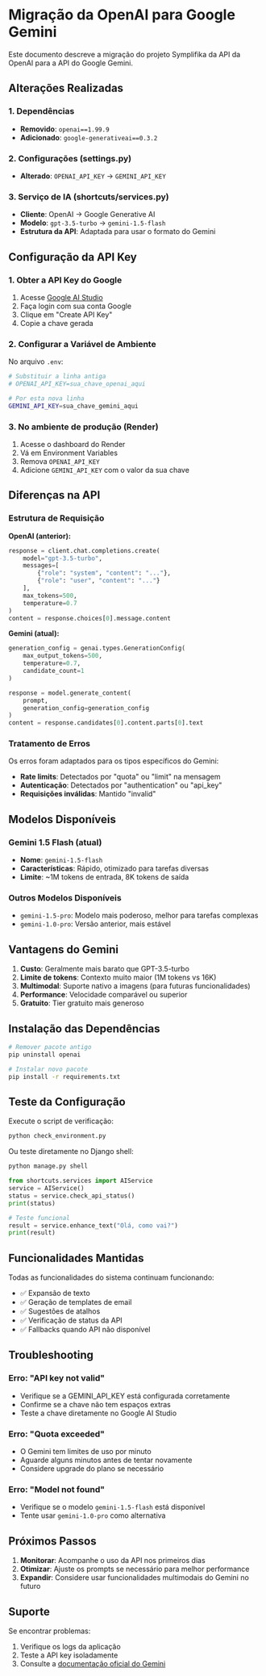 # Migração da OpenAI para Google Gemini

Este documento descreve a migração do projeto Symplifika da API da OpenAI para a API do Google Gemini.

## Alterações Realizadas

### 1. Dependências
- **Removido**: `openai==1.99.9`
- **Adicionado**: `google-generativeai==0.3.2`

### 2. Configurações (settings.py)
- **Alterado**: `OPENAI_API_KEY` → `GEMINI_API_KEY`

### 3. Serviço de IA (shortcuts/services.py)
- **Cliente**: OpenAI → Google Generative AI
- **Modelo**: `gpt-3.5-turbo` → `gemini-1.5-flash`
- **Estrutura da API**: Adaptada para usar o formato do Gemini

## Configuração da API Key

### 1. Obter a API Key do Google
1. Acesse [Google AI Studio](https://makersuite.google.com/app/apikey)
2. Faça login com sua conta Google
3. Clique em "Create API Key"
4. Copie a chave gerada

### 2. Configurar a Variável de Ambiente
No arquivo `.env`:
```bash
# Substituir a linha antiga
# OPENAI_API_KEY=sua_chave_openai_aqui

# Por esta nova linha
GEMINI_API_KEY=sua_chave_gemini_aqui
```

### 3. No ambiente de produção (Render)
1. Acesse o dashboard do Render
2. Vá em Environment Variables
3. Remova `OPENAI_API_KEY`
4. Adicione `GEMINI_API_KEY` com o valor da sua chave

## Diferenças na API

### Estrutura de Requisição
**OpenAI (anterior):**
```python
response = client.chat.completions.create(
    model="gpt-3.5-turbo",
    messages=[
        {"role": "system", "content": "..."},
        {"role": "user", "content": "..."}
    ],
    max_tokens=500,
    temperature=0.7
)
content = response.choices[0].message.content
```

**Gemini (atual):**
```python
generation_config = genai.types.GenerationConfig(
    max_output_tokens=500,
    temperature=0.7,
    candidate_count=1
)

response = model.generate_content(
    prompt,
    generation_config=generation_config
)
content = response.candidates[0].content.parts[0].text
```

### Tratamento de Erros
Os erros foram adaptados para os tipos específicos do Gemini:
- **Rate limits**: Detectados por "quota" ou "limit" na mensagem
- **Autenticação**: Detectados por "authentication" ou "api_key"
- **Requisições inválidas**: Mantido "invalid"

## Modelos Disponíveis

### Gemini 1.5 Flash (atual)
- **Nome**: `gemini-1.5-flash`
- **Características**: Rápido, otimizado para tarefas diversas
- **Limite**: ~1M tokens de entrada, 8K tokens de saída

### Outros Modelos Disponíveis
- `gemini-1.5-pro`: Modelo mais poderoso, melhor para tarefas complexas
- `gemini-1.0-pro`: Versão anterior, mais estável

## Vantagens do Gemini

1. **Custo**: Geralmente mais barato que GPT-3.5-turbo
2. **Limite de tokens**: Contexto muito maior (1M tokens vs 16K)
3. **Multimodal**: Suporte nativo a imagens (para futuras funcionalidades)
4. **Performance**: Velocidade comparável ou superior
5. **Gratuito**: Tier gratuito mais generoso

## Instalação das Dependências

```bash
# Remover pacote antigo
pip uninstall openai

# Instalar novo pacote
pip install -r requirements.txt
```

## Teste da Configuração

Execute o script de verificação:
```bash
python check_environment.py
```

Ou teste diretamente no Django shell:
```python
python manage.py shell

from shortcuts.services import AIService
service = AIService()
status = service.check_api_status()
print(status)

# Teste funcional
result = service.enhance_text("Olá, como vai?")
print(result)
```

## Funcionalidades Mantidas

Todas as funcionalidades do sistema continuam funcionando:
- ✅ Expansão de texto
- ✅ Geração de templates de email
- ✅ Sugestões de atalhos
- ✅ Verificação de status da API
- ✅ Fallbacks quando API não disponível

## Troubleshooting

### Erro: "API key not valid"
- Verifique se a GEMINI_API_KEY está configurada corretamente
- Confirme se a chave não tem espaços extras
- Teste a chave diretamente no Google AI Studio

### Erro: "Quota exceeded"
- O Gemini tem limites de uso por minuto
- Aguarde alguns minutos antes de tentar novamente
- Considere upgrade do plano se necessário

### Erro: "Model not found"
- Verifique se o modelo `gemini-1.5-flash` está disponível
- Tente usar `gemini-1.0-pro` como alternativa

## Próximos Passos

1. **Monitorar**: Acompanhe o uso da API nos primeiros dias
2. **Otimizar**: Ajuste os prompts se necessário para melhor performance
3. **Expandir**: Considere usar funcionalidades multimodais do Gemini no futuro

## Suporte

Se encontrar problemas:
1. Verifique os logs da aplicação
2. Teste a API key isoladamente
3. Consulte a [documentação oficial do Gemini](https://ai.google.dev/docs)